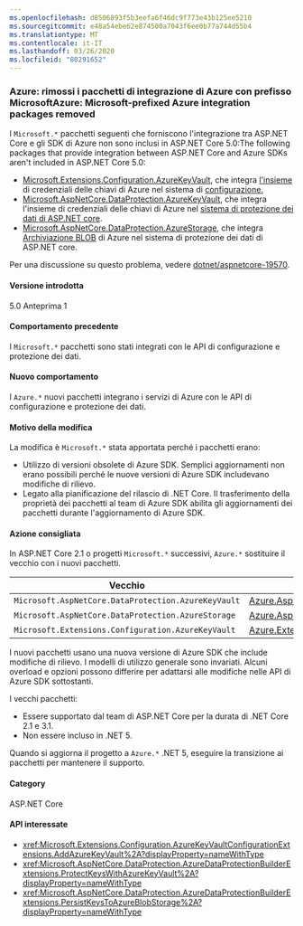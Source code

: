 ```yaml
---
ms.openlocfilehash: d8506893f5b3eefa6f46dc9f773e43b125ee5210
ms.sourcegitcommit: e48a54ebe62e874500a7043f6ee0b77a744d55b4
ms.translationtype: MT
ms.contentlocale: it-IT
ms.lasthandoff: 03/26/2020
ms.locfileid: "80291652"
---
```

### <a name="azure-microsoft-prefixed-azure-integration-packages-removed"></a>Azure: rimossi i pacchetti di integrazione di Azure con prefisso MicrosoftAzure: Microsoft-prefixed Azure integration packages removed

I `Microsoft.*` pacchetti seguenti che forniscono l'integrazione tra ASP.NET Core e gli SDK di Azure non sono inclusi in ASP.NET Core 5.0:The following packages that provide integration between ASP.NET Core and Azure SDKs aren't included in ASP.NET Core 5.0:

* [Microsoft.Extensions.Configuration.AzureKeyVault](https://www.nuget.org/packages/Microsoft.Extensions.Configuration.AzureKeyVault/), che integra [l'insieme](/azure/key-vault/) di credenziali delle chiavi di Azure nel sistema di [configurazione.](/aspnet/core/fundamentals/configuration/)
* [Microsoft.AspNetCore.DataProtection.AzureKeyVault](https://www.nuget.org/packages/Microsoft.AspNetCore.DataProtection.AzureKeyVault/), che integra l'insieme di credenziali delle chiavi di Azure nel [sistema di protezione dei dati di ASP.NET core](/aspnet/core/security/data-protection/introduction).
* [Microsoft.AspNetCore.DataProtection.AzureStorage](https://www.nuget.org/packages/Microsoft.AspNetCore.DataProtection.AzureStorage/), che integra [Archiviazione BLOB](/azure/storage/blobs/) di Azure nel sistema di protezione dei dati di ASP.NET core.

Per una discussione su questo problema, vedere [dotnet/aspnetcore-19570](https://github.com/dotnet/aspnetcore/issues/19570).

#### <a name="version-introduced"></a>Versione introdotta

5.0 Anteprima 1

#### <a name="old-behavior"></a>Comportamento precedente

I `Microsoft.*` pacchetti sono stati integrati con le API di configurazione e protezione dei dati.

#### <a name="new-behavior"></a>Nuovo comportamento

I `Azure.*` nuovi pacchetti integrano i servizi di Azure con le API di configurazione e protezione dei dati.

#### <a name="reason-for-change"></a>Motivo della modifica

La modifica è `Microsoft.*` stata apportata perché i pacchetti erano:

* Utilizzo di versioni obsolete di Azure SDK. Semplici aggiornamenti non erano possibili perché le nuove versioni di Azure SDK includevano modifiche di rilievo.
* Legato alla pianificazione del rilascio di .NET Core. Il trasferimento della proprietà dei pacchetti al team di Azure SDK abilita gli aggiornamenti dei pacchetti durante l'aggiornamento di Azure SDK.

#### <a name="recommended-action"></a>Azione consigliata

In ASP.NET Core 2.1 o progetti `Microsoft.*` successivi, `Azure.*` sostituire il vecchio con i nuovi pacchetti.

| Vecchio | Nuovo |
|--|--|
| `Microsoft.AspNetCore.DataProtection.AzureKeyVault` | [Azure.AspNetCore.DataProtection.Keys](https://www.nuget.org/packages/Azure.AspNetCore.DataProtection.Keys) |
| `Microsoft.AspNetCore.DataProtection.AzureStorage` | [Azure.AspNetCore.DataProtection.Blobs](https://www.nuget.org/packages/Azure.AspNetCore.DataProtection.Blobs) |
| `Microsoft.Extensions.Configuration.AzureKeyVault` | [Azure.Extensions.Configuration.Secrets](https://www.nuget.org/packages/Azure.Extensions.Configuration.Secrets) |

I nuovi pacchetti usano una nuova versione di Azure SDK che include modifiche di rilievo. I modelli di utilizzo generale sono invariati. Alcuni overload e opzioni possono differire per adattarsi alle modifiche nelle API di Azure SDK sottostanti.

I vecchi pacchetti:

* Essere supportato dal team di ASP.NET Core per la durata di .NET Core 2.1 e 3.1.
* Non essere incluso in .NET 5.

Quando si aggiorna il progetto a `Azure.*` .NET 5, eseguire la transizione ai pacchetti per mantenere il supporto.

#### <a name="category"></a>Category

ASP.NET Core

#### <a name="affected-apis"></a>API interessate

- <xref:Microsoft.Extensions.Configuration.AzureKeyVaultConfigurationExtensions.AddAzureKeyVault%2A?displayProperty=nameWithType>
- <xref:Microsoft.AspNetCore.DataProtection.AzureDataProtectionBuilderExtensions.ProtectKeysWithAzureKeyVault%2A?displayProperty=nameWithType>
- <xref:Microsoft.AspNetCore.DataProtection.AzureDataProtectionBuilderExtensions.PersistKeysToAzureBlobStorage%2A?displayProperty=nameWithType>

<!--

#### Affected APIs

- `Overload:Microsoft.Extensions.Configuration.AzureKeyVaultConfigurationExtensions.AddAzureKeyVault`
- `Overload:Microsoft.AspNetCore.DataProtection.AzureDataProtectionBuilderExtensions.ProtectKeysWithAzureKeyVault`
- `Overload:Microsoft.AspNetCore.DataProtection.AzureDataProtectionBuilderExtensions.PersistKeysToAzureBlobStorage`

-->
